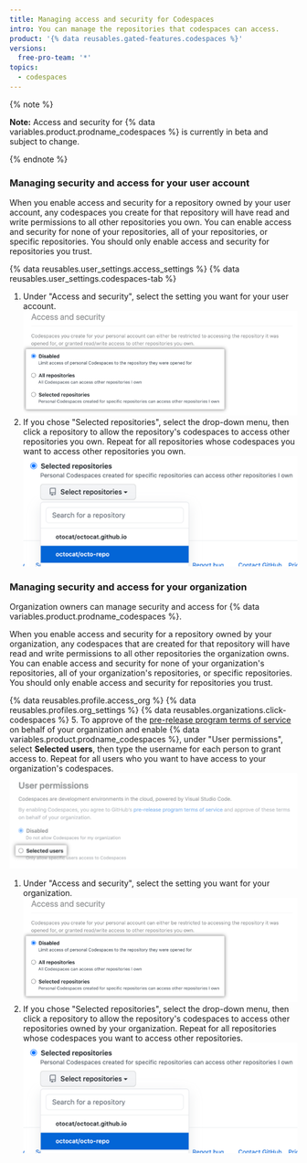 ```yaml
---
title: Managing access and security for Codespaces
intro: You can manage the repositories that codespaces can access.
product: '{% data reusables.gated-features.codespaces %}'
versions:
  free-pro-team: '*'
topics:
  - codespaces
---
```


{% note %}

**Note:** Access and security for {% data variables.product.prodname_codespaces %} is currently in beta and subject to change.

{% endnote %}

### Managing security and access for your user account

When you enable access and security for a repository owned by your user account, any codespaces you create for that repository will have read and write permissions to all other repositories you own. You can enable access and security for none of your repositories, all of your repositories, or specific repositories. You should only enable access and security for repositories you trust.

{% data reusables.user_settings.access_settings %}
{% data reusables.user_settings.codespaces-tab %}
1. Under "Access and security", select the setting you want for your user account.
  ![Radio buttons to manage trusted repositories](/assets/images/help/settings/codespaces-access-and-security-radio-buttons.png)
1. If you chose "Selected repositories", select the drop-down menu, then click a repository to allow the repository's codespaces to access other repositories you own. Repeat for all repositories whose codespaces you want to access other repositories you own.
  !["Selected repositories" drop-down menu](/assets/images/help/settings/codespaces-access-and-security-repository-drop-down.png)

### Managing security and access for your organization

Organization owners can manage security and access for {% data variables.product.prodname_codespaces %}.

When you enable access and security for a repository owned by your organization, any codespaces that are created for that repository will have read and write permissions to all other repositories the organization owns. You can enable access and security for none of your organization's repositories, all of your organization's repositories, or specific repositories. You should only enable access and security for repositories you trust.


{% data reusables.profile.access_org %}
{% data reusables.profiles.org_settings %}
{% data reusables.organizations.click-codespaces %}
5. To approve of the [pre-release program terms of service](/github/site-policy/github-pre-release-program) on behalf of your organization and enable {% data variables.product.prodname_codespaces %}, under "User permissions", select **Selected users**, then type the username for each person to grant access to. Repeat for all users who you want to have access to your organization's codespaces.
  ![Radio button for "Selected users"](/assets/images/help/organizations/select-selected-users-radio-button.png)
1. Under "Access and security", select the setting you want for your organization.
  ![Radio buttons to manage trusted repositories](/assets/images/help/settings/codespaces-access-and-security-radio-buttons.png)
1. If you chose "Selected repositories", select the drop-down menu, then click a repository to allow the repository's codespaces to access other repositories owned by your organization. Repeat for all repositories whose codespaces you want to access other repositories.
    !["Selected repositories" drop-down menu](/assets/images/help/settings/codespaces-access-and-security-repository-drop-down.png)
